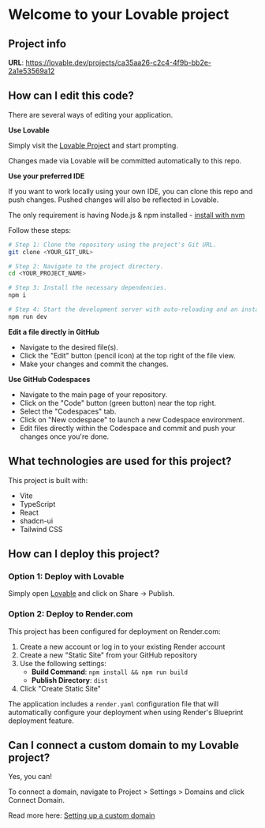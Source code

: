 # Welcome to your Lovable project

## Project info

**URL**: https://lovable.dev/projects/ca35aa26-c2c4-4f9b-bb2e-2a1e53569a12

## How can I edit this code?

There are several ways of editing your application.

**Use Lovable**

Simply visit the [Lovable Project](https://lovable.dev/projects/ca35aa26-c2c4-4f9b-bb2e-2a1e53569a12) and start prompting.

Changes made via Lovable will be committed automatically to this repo.

**Use your preferred IDE**

If you want to work locally using your own IDE, you can clone this repo and push changes. Pushed changes will also be reflected in Lovable.

The only requirement is having Node.js & npm installed - [install with nvm](https://github.com/nvm-sh/nvm#installing-and-updating)

Follow these steps:

```sh
# Step 1: Clone the repository using the project's Git URL.
git clone <YOUR_GIT_URL>

# Step 2: Navigate to the project directory.
cd <YOUR_PROJECT_NAME>

# Step 3: Install the necessary dependencies.
npm i

# Step 4: Start the development server with auto-reloading and an instant preview.
npm run dev
```

**Edit a file directly in GitHub**

- Navigate to the desired file(s).
- Click the "Edit" button (pencil icon) at the top right of the file view.
- Make your changes and commit the changes.

**Use GitHub Codespaces**

- Navigate to the main page of your repository.
- Click on the "Code" button (green button) near the top right.
- Select the "Codespaces" tab.
- Click on "New codespace" to launch a new Codespace environment.
- Edit files directly within the Codespace and commit and push your changes once you're done.

## What technologies are used for this project?

This project is built with:

- Vite
- TypeScript
- React
- shadcn-ui
- Tailwind CSS

## How can I deploy this project?

### Option 1: Deploy with Lovable
Simply open [Lovable](https://lovable.dev/projects/ca35aa26-c2c4-4f9b-bb2e-2a1e53569a12) and click on Share -> Publish.

### Option 2: Deploy to Render.com
This project has been configured for deployment on Render.com:

1. Create a new account or log in to your existing Render account
2. Create a new "Static Site" from your GitHub repository
3. Use the following settings:
   - **Build Command**: `npm install && npm run build`
   - **Publish Directory**: `dist`
4. Click "Create Static Site"

The application includes a `render.yaml` configuration file that will automatically configure your deployment when using Render's Blueprint deployment feature.

## Can I connect a custom domain to my Lovable project?

Yes, you can!

To connect a domain, navigate to Project > Settings > Domains and click Connect Domain.

Read more here: [Setting up a custom domain](https://docs.lovable.dev/tips-tricks/custom-domain#step-by-step-guide)

